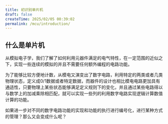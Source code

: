```yaml
---
title: 初识别单片机
draft: false
createTime: 2025/02/05 00:39:02
permalink: /mcu/introduction/
---
```


## 什么是单片机

从模拟电子学，我们了解了如何利用元器件满足的电气特性，在一定范围的近似之下，实现一些连续的模拟的并且不需要任何额外编程的电路功能。

为了能够比较方便地计数，从模电又演变出了数字电路，利用特定的两类或者几类物理状态，定义成0/1数据或者特定数据，而器件的设计也相比模电电路更加具有通适性，只要物理上某些状态能够满足定义规则下的变化，并且通过某些电路得以与数学上的加减乘除相匹配，就可以实现一些列的利用数字电路实现逻辑计算数值计算的功能。

如果进一步对不同的数字电路功能的实现和功能的执行进行编号化，进行某种方式的管理？那么又会变成什么呢？